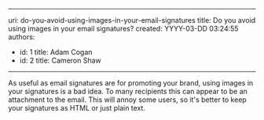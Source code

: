 

---
uri: do-you-avoid-using-images-in-your-email-signatures
title: Do you avoid using images in your email signatures?
created: YYYY-03-DD 03:24:55
authors:
  - id: 1
    title: Adam Cogan
  - id: 2
    title: Cameron Shaw
---




<span class='intro'> As useful as email signatures are for promoting your brand, using images in your signatures is a bad idea. To many recipients this can appear to be an attachment to the email. This will annoy some users, so it's better to keep your signatures as HTML or just plain text.
 </span>




